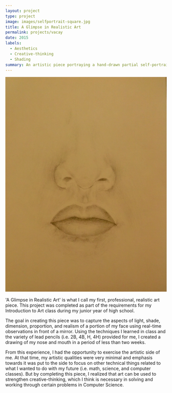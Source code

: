 ```yaml
---
layout: project
type: project
image: images/selfportrait-square.jpg
title: A Glimpse in Realistic Art
permalink: projects/vacay
date: 2015
labels:
  - Aesthetics
  - Creative-thinking
  - Shading
summary: An artistic piece portraying a hand-drawn partial self-portrait for my Intro to Art class in high school.
---
```


<img class="ui medium right floated rounded image" src="../images/selfportrait.jpg">

'A Glimpse in Realistic Art' is what I call my first, professional, realistic art piece. This project was completed as part of the requirements for my Introduction to Art class during my junior year of high school. 

The goal in creating this piece was to capture the aspects of light, shade, dimension, proportion, and realism of a portion of my face using real-time observations in front of a mirror. Using the techniques I learned in class and the variety of lead pencils (i.e. 2B, 4B, H, 4H) provided for me, I created a drawing of my nose and mouth in a period of less than two weeks.

From this experience, I had the opportunity to exercise the artistic side of me. At that time, my artistic qualities were very minimal and emphasis towards it was put to the side to focus on other technical things related to what I wanted to do with my future (i.e. math, science, and computer classes). But by completing this piece, I realized that art can be used to strengthen creative-thinking, which I think is necessary in solving and working through certain problems in Computer Science.

